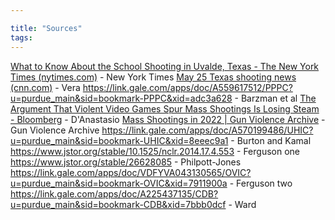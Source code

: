 ```yaml
---

title: "Sources"
tags:
---
```

[What to Know About the School Shooting in Uvalde, Texas - The New York Times (nytimes.com)](https://www.nytimes.com/article/uvalde-texas-school-shooting.html) - New York Times
[May 25 Texas shooting news (cnn.com)](https://www.cnn.com/us/live-news/texas-elementary-school-shooting-05-25-22/index.html) - Vera
https://link.gale.com/apps/doc/A559617512/PPPC?u=purdue_main&sid=bookmark-PPPC&xid=adc3a628 - Barzman et al
[The Argument That Violent Video Games Spur Mass Shootings Is Losing Steam - Bloomberg](https://www.bloomberg.com/news/newsletters/2022-06-17/the-argument-that-violent-video-games-spur-mass-shootings-is-losing-steam) - D'Anastasio
[Mass Shootings in 2022 | Gun Violence Archive](https://www.gunviolencearchive.org/reports/mass-shooting?page=12) - Gun Violence Archive
https://link.gale.com/apps/doc/A570199486/UHIC?u=purdue_main&sid=bookmark-UHIC&xid=8eeec9a1 - Burton and Kamal
https://www.jstor.org/stable/10.1525/nclr.2014.17.4.553 - Ferguson one
https://www.jstor.org/stable/26628085 - Philpott-Jones
https://link.gale.com/apps/doc/VDFYVA043130565/OVIC?u=purdue_main&sid=bookmark-OVIC&xid=7911900a - Ferguson two
https://link.gale.com/apps/doc/A225437135/CDB?u=purdue_main&sid=bookmark-CDB&xid=7bbb0dcf - Ward